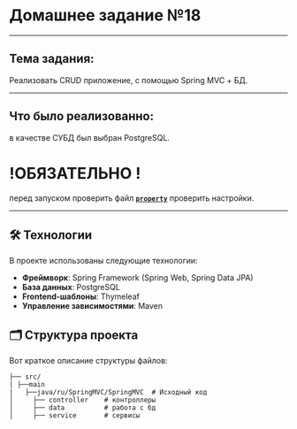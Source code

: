 # Домашнее задание №18
_______________________________
## Тема задания:
Реализовать CRUD приложение, с помощью Spring MVC + БД.

_______________________________
## Что было реализованно:
в качестве СУБД был выбран PostgreSQL.
# !ОБЯЗАТЕЛЬНО ! #
перед запуском проверить файл [**`property`**](https://github.com/Mikhayloves/SpringMVC/blob/main/src/main/resources/application.properties) проверить настройки.

_______________________________

## 🛠 Технологии

В проекте использованы следующие технологии:

- **Фреймворк**: Spring Framework (Spring Web, Spring Data JPA)
- **База данных**: PostgreSQL
- **Frontend-шаблоны**: Thymeleaf
- **Управление зависимостями**: Maven

## 🗂 Структура проекта

Вот краткое описание структуры файлов:

```
├── src/
| ├──main
|   ├──java/ru/SpringMVC/SpringMVC  # Исходный код
│     ├── controller    # контроллеры
│     ├── data          # работа с бд
│     ├── service       # сервисы

```

